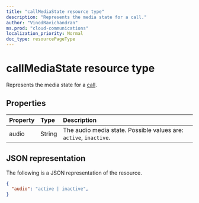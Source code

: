 ```yaml
---
title: "callMediaState resource type"
description: "Represents the media state for a call."
author: "VinodRavichandran"
ms.prod: "cloud-communications"
localization_priority: Normal
doc_type: resourcePageType
---
```


# callMediaState resource type


Represents the media state for a [call](call.md).

## Properties

| Property            | Type    | Description                                                                    |
|:--------------------|:--------|:-------------------------------------------------------------------------------|
| audio           | String  | The audio media state. Possible values are: `active`, `inactive`. |

## JSON representation

The following is a JSON representation of the resource.

<!-- {
  "blockType": "resource",
  "optionalProperties": [

  ],
  "@odata.type": "microsoft.graph.callMediaState"
}-->
```json
{
  "audio": "active | inactive",
}
```

<!-- uuid: 8fcb5dbc-d5aa-4681-8e31-b001d5168d79
2015-10-25 14:57:30 UTC -->
<!-- {
  "type": "#page.annotation",
  "description": "callMediaState resource",
  "keywords": "",
  "section": "documentation",
  "tocPath": ""
}-->

